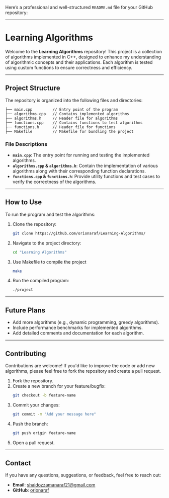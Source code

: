 Here’s a professional and well-structured `README.md` file for your GitHub repository:

---

# **Learning Algorithms**

Welcome to the **Learning Algorithms** repository! This project is a collection of algorithms implemented in C++, designed to enhance my understanding of algorithmic concepts and their applications. Each algorithm is tested using custom functions to ensure correctness and efficiency.

---

## **Project Structure**

The repository is organized into the following files and directories:

```
├── main.cpp         // Entry point of the program
├── algorithms.cpp   // Contains implemented algorithms
├── algorithms.h     // Header file for algorithms
├── functions.cpp    // Contains functions to test algorithms
├── functions.h      // Header file for functions
├── Makefile         // Makefile for bundling the project
```

### **File Descriptions**

- **`main.cpp`**: The entry point for running and testing the implemented algorithms.
- **`algorithms.cpp` & `algorithms.h`**: Contain the implementation of various algorithms along with their corresponding function declarations.
- **`functions.cpp` & `functions.h`**: Provide utility functions and test cases to verify the correctness of the algorithms.

---

## **How to Use**

To run the program and test the algorithms:

1. Clone the repository:
   ```bash
   git clone https://github.com/orionaraf/Learning-Algorithms/
   ```
2. Navigate to the project directory:
   ```bash
   cd "Learning Algorithms"
   ```
3. Use Makefile to compile the project
   ```bash
   make
   ```
4. Run the compiled program:
   ```bash
   ./project
   ```

---

## **Future Plans**

- Add more algorithms (e.g., dynamic programming, greedy algorithms).
- Include performance benchmarks for implemented algorithms.
- Add detailed comments and documentation for each algorithm.

---

## **Contributing**

Contributions are welcome! If you'd like to improve the code or add new algorithms, please feel free to fork the repository and create a pull request.

1. Fork the repository.
2. Create a new branch for your feature/bugfix:
   ```bash
   git checkout -b feature-name
   ```
3. Commit your changes:
   ```bash
   git commit -m "Add your message here"
   ```
4. Push the branch:
   ```bash
   git push origin feature-name
   ```
5. Open a pull request.

---

## **Contact**

If you have any questions, suggestions, or feedback, feel free to reach out:

- **Email**: shaidozzamanaraf21@gmail.com
- **GitHub**: [orionaraf](https://github.com/orionaraf)
